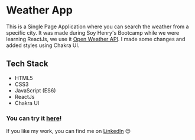 # Weather App

This is a Single Page Application where you can search the weather from a specific city.
It was made during Soy Henry's Bootcamp while we were learning ReactJs, we use it [Open Weather API](https://openweathermap.org/api). 
I made some changes and added styles using Chakra UI.

## Tech Stack

- HTML5
- CSS3
- JavaScript (ES6)
- ReactJs
- Chakra UI

### You can try it [here](https://pk-weather-app.vercel.app/)!

If you like my work, you can find me on [LinkedIn](https://www.linkedin.com/in/paula-kunning/) 😊